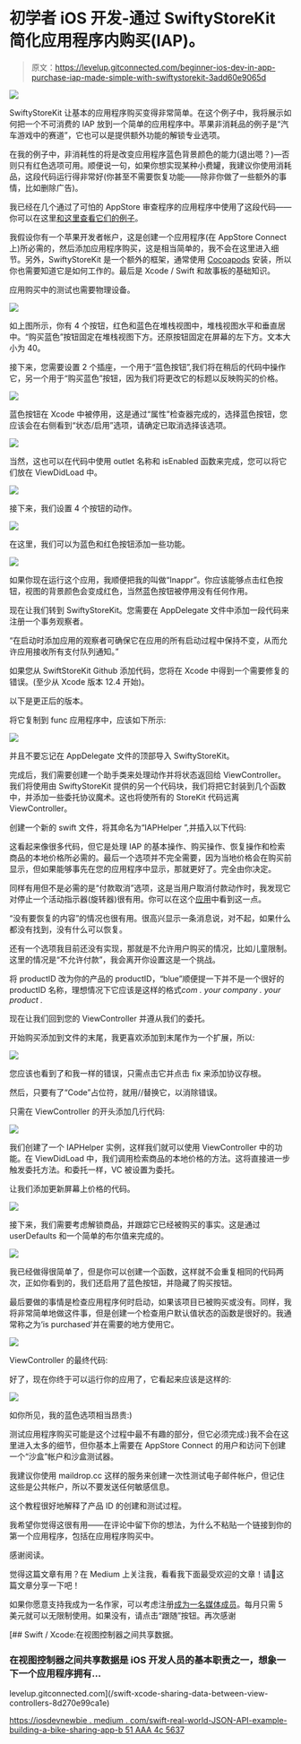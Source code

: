 # 初学者 iOS 开发-通过 SwiftyStoreKit 简化应用程序内购买(IAP)。

> 原文：<https://levelup.gitconnected.com/beginner-ios-dev-in-app-purchase-iap-made-simple-with-swiftystorekit-3add60e9065d>

![](img/9eacf2411e11c501badfa71d83ee951b.png)

SwiftyStoreKit 让基本的应用程序购买变得非常简单。在这个例子中，我将展示如何把一个不可消费的 IAP 放到一个简单的应用程序中。苹果非消耗品的例子是“汽车游戏中的赛道”，它也可以是提供额外功能的解锁专业选项。

在我的例子中，非消耗性的将是改变应用程序蓝色背景颜色的能力(退出嗯？)—否则只有红色选项可用。顺便说一句，如果你想实现某种小费罐，我建议你使用消耗品，这段代码运行得非常好(你甚至不需要恢复功能——除非你做了一些额外的事情，比如删除广告)。

我已经在几个通过了可怕的 AppStore 审查程序的应用程序中使用了这段代码——你可以在这里[和这里](https://apple.co/2YlBlui)[查看它们的例子](https://bit.ly/PuzlyApp)。

我假设你有一个苹果开发者帐户，这是创建一个应用程序(在 AppStore Connect 上)所必需的，然后添加应用程序购买，这是相当简单的，我不会在这里进入细节。另外，SwiftyStoreKit 是一个额外的框架，通常使用 [Cocoapods](https://www.raywenderlich.com/7076593-cocoapods-tutorial-for-swift-getting-started) 安装，所以你也需要知道它是如何工作的。最后是 Xcode / Swift 和故事板的基础知识。

应用购买中的测试也需要物理设备。

![](img/aba34ed5ec1f2315ef9ca983c50a2483.png)

如上图所示，你有 4 个按钮，红色和蓝色在堆栈视图中，堆栈视图水平和垂直居中。“购买蓝色”按钮固定在堆栈视图下方。还原按钮固定在屏幕的左下方。文本大小为 40。

接下来，您需要设置 2 个插座，一个用于“蓝色按钮”,我们将在稍后的代码中操作它，另一个用于“购买蓝色”按钮，因为我们将更改它的标题以反映购买的价格。

![](img/63b0e69692b95abe46f381b097ebfc6a.png)

蓝色按钮在 Xcode 中被停用，这是通过“属性”检查器完成的，选择蓝色按钮，您应该会在右侧看到“状态/启用”选项，请确定已取消选择该选项。

![](img/c1b0cf4ed30458b7b76994153fac8a75.png)

当然，这也可以在代码中使用 outlet 名称和 isEnabled 函数来完成，您可以将它们放在 ViewDidLoad 中。

![](img/d7d03147b4887d23f0ce70dcc07dd0e6.png)

接下来，我们设置 4 个按钮的动作。

![](img/e71c4fd4aff00bcdbfbe64e9bba14229.png)

在这里，我们可以为蓝色和红色按钮添加一些功能。

![](img/55e23fa18a29d24c345f2e97b71c2704.png)

如果你现在运行这个应用，我顺便把我的叫做“Inappr”。你应该能够点击红色按钮，视图的背景颜色会变成红色，当然蓝色按钮被停用没有任何作用。

现在让我们转到 SwiftyStoreKit。您需要在 AppDelegate 文件中添加一段代码来注册一个事务观察者。

“在启动时添加应用的观察者可确保它在应用的所有启动过程中保持不变，从而允许应用接收所有支付队列通知。”

如果您从 SwiftStoreKit Github 添加代码，您将在 Xcode 中得到一个需要修复的错误。(至少从 Xcode 版本 12.4 开始)。

以下是更正后的版本。

将它复制到 func 应用程序中，应该如下所示:

![](img/38e609565a5e8945a32cda7f9f5e6aed.png)

并且不要忘记在 AppDelegate 文件的顶部导入 SwiftyStoreKit。

完成后，我们需要创建一个助手类来处理动作并将状态返回给 ViewController。我们将使用由 SwiftyStoreKit 提供的另一个代码块，我们将把它封装到几个函数中，并添加一些委托协议魔术。这也将使所有的 StoreKit 代码远离 ViewController。

创建一个新的 swift 文件，将其命名为“IAPHelper ”,并插入以下代码:

这看起来像很多代码，但它是处理 IAP 的基本操作、购买操作、恢复操作和检索商品的本地价格所必需的。最后一个选项并不完全需要，因为当地价格会在购买前显示，但如果能够事先在您的应用程序中显示，那就更好了。完全由你决定。

同样有用但不是必需的是“付款取消”选项，这是当用户取消付款动作时，我发现它对停止一个活动指示器(旋转器)很有用。你可以在这个[应用](https://bit.ly/PuzlyApp)中看到这一点。

“没有要恢复的内容”的情况也很有用。很高兴显示一条消息说，对不起，如果什么都没有找到，没有什么可以恢复。

还有一个选项我目前还没有实现，那就是不允许用户购买的情况，比如儿童限制。这里的情况是“不允许付款”，我会离开你设置这是一个挑战。

将 productID 改为你的产品的 productID，“blue”顺便提一下并不是一个很好的 productID 名称，理想情况下它应该是这样的格式*com . your company . your product .*

现在让我们回到您的 ViewController 并遵从我们的委托。

开始购买添加到文件的末尾，我更喜欢添加到末尾作为一个扩展，所以:

![](img/5fc6a5543a268a20967c97fdf5e94be8.png)

您应该也看到了和我一样的错误，只需点击它并点击 fix 来添加协议存根。

然后，只要有了“Code”占位符，就用//替换它，以消除错误。

只需在 ViewController 的开头添加几行代码:

![](img/5d1df6ec86323464e227a6f986f6e673.png)

我们创建了一个 IAPHelper 实例，这样我们就可以使用 ViewController 中的功能。在 ViewDidLoad 中，我们调用检索商品的本地价格的方法。这将直接进一步触发委托方法。和委托一样，VC 被设置为委托。

让我们添加更新屏幕上价格的代码。

![](img/4afee19e1b743e3754bf36180c813929.png)

接下来，我们需要考虑解锁商品，并跟踪它已经被购买的事实。这是通过 userDefaults 和一个简单的布尔值来完成的。

![](img/6c42e9d6826cc92d671214c726738cda.png)

我已经做得很简单了，但是你可以创建一个函数，这样就不会重复相同的代码两次，正如你看到的，我们还启用了蓝色按钮，并隐藏了购买按钮。

最后要做的事情是检查应用程序何时启动，如果该项目已被购买或没有。同样，我将非常简单地做这件事，但是创建一个检查用户默认值状态的函数是很好的。我通常称之为‘is purchased’并在需要的地方使用它。

![](img/60e15b7896bc54e52e1ce704e235c734.png)

ViewController 的最终代码:

好了，现在你终于可以运行你的应用了，它看起来应该是这样的:

![](img/f522059a52b6e15e2667d5d3a566ea76.png)

如你所见，我的蓝色选项相当昂贵:)

测试应用程序购买可能是这个过程中最不有趣的部分，但它必须完成:)我不会在这里进入太多的细节，但你基本上需要在 AppStore Connect 的用户和访问下创建一个“沙盒”帐户和沙盒测试器。

我建议你使用 maildrop.cc 这样的服务来创建一次性测试电子邮件帐户，但记住这些是公共帐户，所以不要发送任何敏感信息。

这个教程很好地解释了产品 ID 的创建和测试过程。

我希望你觉得这很有用——在评论中留下你的想法，为什么不粘贴一个链接到你的第一个应用程序，包括在应用程序购买中。

感谢阅读。

觉得这篇文章有用？在 Medium 上关注我，看看我下面最受欢迎的文章！请👏这篇文章分享一下吧！

如果你愿意支持我成为一名作家，可以考虑注册[成为一名媒体成员](https://iosdevnewbie.medium.com/membership)。每月只需 5 美元就可以无限制使用。如果没有，请点击“跟随”按钮。再次感谢

[](/swift-xcode-sharing-data-between-view-controllers-8d270e99ca1e) [## Swift / Xcode:在视图控制器之间共享数据。

### 在视图控制器之间共享数据是 iOS 开发人员的基本职责之一，想象一下一个应用程序拥有…

levelup.gitconnected.com](/swift-xcode-sharing-data-between-view-controllers-8d270e99ca1e) 

[https://iosdevnewbie . medium . com/swift-real-world-JSON-API-example-building-a-bike-sharing-app-b 51 AAA 4c 5637](https://iosdevnewbie.medium.com/swift-real-world-json-api-example-building-a-bike-sharing-app-b51aaa4c5637)